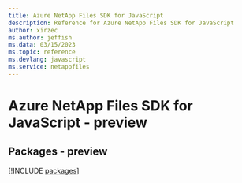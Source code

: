 ```yaml
---
title: Azure NetApp Files SDK for JavaScript
description: Reference for Azure NetApp Files SDK for JavaScript
author: xirzec
ms.author: jeffish
ms.data: 03/15/2023
ms.topic: reference
ms.devlang: javascript
ms.service: netappfiles
---
```

# Azure NetApp Files SDK for JavaScript - preview
## Packages - preview
[!INCLUDE [packages](netapp-files-index.md)]